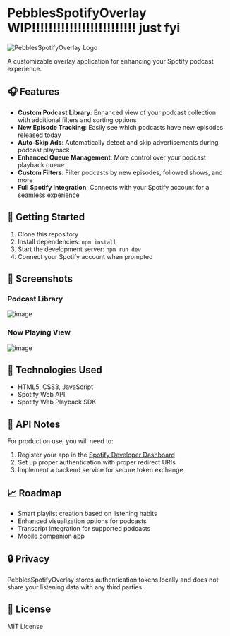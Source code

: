 # PebblesSpotifyOverlay WIP!!!!!!!!!!!!!!!!!!!!!!!!! just fyi

![PebblesSpotifyOverlay Logo](https://images.unsplash.com/photo-1614680376408-81e91ffe3db7?w=120&h=120&fit=crop&q=80)

A customizable overlay application for enhancing your Spotify podcast experience.

## 🎧 Features

- **Custom Podcast Library**: Enhanced view of your podcast collection with additional filters and sorting options
- **New Episode Tracking**: Easily see which podcasts have new episodes released today
- **Auto-Skip Ads**: Automatically detect and skip advertisements during podcast playback
- **Enhanced Queue Management**: More control over your podcast playback queue
- **Custom Filters**: Filter podcasts by new episodes, followed shows, and more
- **Full Spotify Integration**: Connects with your Spotify account for a seamless experience

## 🚀 Getting Started

1. Clone this repository
2. Install dependencies: `npm install`
3. Start the development server: `npm run dev`
4. Connect your Spotify account when prompted

## 📱 Screenshots

### Podcast Library
![image](https://github.com/user-attachments/assets/ca503e52-41f6-4a8f-849b-2e3fa94887e3)

### Now Playing View
![image](https://github.com/user-attachments/assets/f5b9b68f-001f-4316-abeb-ad2361a897f0)


## 🔧 Technologies Used

- HTML5, CSS3, JavaScript
- Spotify Web API
- Spotify Web Playback SDK

## 📝 API Notes

For production use, you will need to:

1. Register your app in the [Spotify Developer Dashboard](https://developer.spotify.com/dashboard/)
2. Set up proper authentication with proper redirect URIs
3. Implement a backend service for secure token exchange

## 📈 Roadmap

- Smart playlist creation based on listening habits
- Enhanced visualization options for podcasts
- Transcript integration for supported podcasts
- Mobile companion app

## 🔒 Privacy

PebblesSpotifyOverlay stores authentication tokens locally and does not share your listening data with any third parties.

## 📜 License

MIT License
